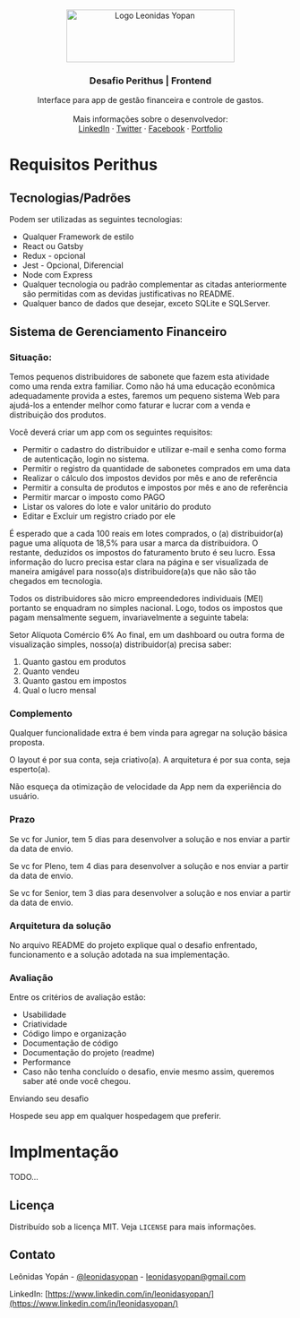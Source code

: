 <!-- PROJECT LOGO -->
<br />
<p align="center">
  <a href="https://leonidasyopan.com/">
    <img src="https://leonidasyopan.com/img/logo-leonidas-yopan.png" alt="Logo Leonidas Yopan" width="300" height="94">
  </a>

  <h3 align="center">Desafio Perithus | Frontend</h3>

  <p align="center">
    Interface para app de gestão financeira e controle de gastos.
    <br />
    <br />
    Mais informações sobre o desenvolvedor:
    <br />
    <a href="https://www.linkedin.com/in/leonidasyopan/" target="_blank">LinkedIn</a>
    ·
    <a href="https://twitter.com/leonidasyopan" target="_blank">Twitter</a>
    ·
    <a href="https://www.facebook.com/leonidasyopan" target="_blank">Facebook</a>
    ·
    <a href="https://leonidasyopan.com/" target="_blank">Portfolio</a>
  </p>
</p>

# Requisitos Perithus

## **Tecnologias/Padrões**

Podem ser utilizadas as seguintes tecnologias:

- Qualquer Framework de estilo
- React ou Gatsby
- Redux - opcional
- Jest - Opcional, Diferencial
- Node com Express
- Qualquer tecnologia ou padrão complementar as citadas anteriormente são permitidas com as devidas justificativas no README.
- Qualquer banco de dados que desejar, exceto SQLite e SQLServer.

## Sistema de Gerenciamento Financeiro

### Situação:

Temos pequenos distribuidores de sabonete que fazem esta atividade como uma renda extra familiar. Como não há uma educação econômica adequadamente provida a estes, faremos um pequeno sistema Web para ajudá-los a entender melhor como faturar e lucrar com a venda e distribuição dos produtos.

Você deverá criar um app com os seguintes requisitos:

- Permitir o cadastro do distribuidor e utilizar e-mail e senha como forma de autenticação, login no sistema.
- Permitir o registro da quantidade de sabonetes comprados em uma data
- Realizar o cálculo dos impostos devidos por mês e ano de referência
- Permitir a consulta de produtos e impostos por mês e ano de referência
- Permitir marcar o imposto como PAGO
- Listar os valores do lote e valor unitário do produto
- Editar e Excluir um registro criado por ele

É esperado que a cada 100 reais em lotes comprados, o (a) distribuidor(a) pague uma alíquota de 18,5% para usar a marca da distribuidora. O restante, deduzidos os impostos do faturamento bruto é seu lucro. Essa informação do lucro precisa estar clara na página e ser visualizada de maneira amigável para nosso(a)s distribuidore(a)s que não são tão chegados em tecnologia.

Todos os distribuidores são micro empreendedores individuais (MEI) portanto se enquadram no simples nacional. Logo, todos os impostos que pagam mensalmente seguem, invariavelmente a seguinte tabela:

Setor Alíquota
Comércio 6%
Ao final, em um dashboard ou outra forma de visualização simples, nosso(a) distribuidor(a) precisa saber:

1. Quanto gastou em produtos
2. Quanto vendeu
3. Quanto gastou em impostos
4. Qual o lucro mensal

### **Complemento**

Qualquer funcionalidade extra é bem vinda para agregar na solução básica proposta.

O layout é por sua conta, seja criativo(a). A arquitetura é por sua conta, seja esperto(a).

Não esqueça da otimização de velocidade da App nem da experiência do usuário.

### Prazo

Se vc for Junior, tem 5 dias para desenvolver a solução e nos enviar a partir da data de envio.

Se vc for Pleno, tem 4 dias para desenvolver a solução e nos enviar a partir da data de envio.

Se vc for Senior, tem 3 dias para desenvolver a solução e nos enviar a partir da data de envio.

### **Arquitetura da solução**

No arquivo README do projeto explique qual o desafio enfrentado, funcionamento e a solução adotada na sua implementação.

### **Avaliação**

Entre os critérios de avaliação estão:

- Usabilidade
- Criatividade
- Código limpo e organização
- Documentação de código
- Documentação do projeto (readme)
- Performance
- Caso não tenha concluído o desafio, envie mesmo assim, queremos saber até onde você chegou.

Enviando seu desafio

Hospede seu app em qualquer hospedagem que preferir.

# Implmentação

TODO...

<!-- LICENSE -->

## Licença

Distribuído sob a licença MIT. Veja `LICENSE` para mais informações.

<!-- CONTACT -->

## Contato

Leônidas Yopán - [@leonidasyopan](https://twitter.com/leonidasyopan) - leonidasyopan@gmail.com

LinkedIn: [https://www.linkedin.com/in/leonidasyopan/](https://www.linkedin.com/in/leonidasyopan/)
